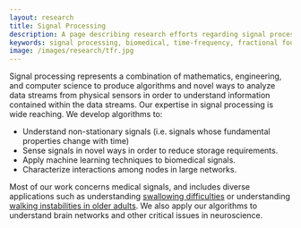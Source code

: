 ```yaml
---
layout: research
title: Signal Processing
description: A page describing research efforts regarding signal processing at the iMED lab at the University of Pittsburgh.
keywords: signal processing, biomedical, time-frequency, fractional fourier transform, wavelet, s-transform, short-time fourier transform, fuzzy logic, pattern recognition, classification, support vector machines, ervin sejdic, iMED, University of Pittsburgh
image: /images/research/tfr.jpg
---
```


Signal processing represents a combination of mathematics, engineering, and computer science to produce algorithms and novel ways to analyze data streams from physical sensors in order to understand information contained within the data streams. Our expertise in signal processing is wide reaching. We develop algorithms to:  
- Understand non-stationary signals (i.e. signals whose fundamental properties change with time)  
- Sense signals in novel ways in order to reduce storage requirements.  
- Apply machine learning techniques to biomedical signals.  
- Characterize interactions among nodes in large networks.  

Most of our work concerns medical signals, and includes diverse applications such as understanding [swallowing difficulties]({{site.baseurl}}/research/dysphagia/) or understanding [walking instabilities in older adults]({{site.baseurl}}/research/gait-analysis/). We also apply our algorithms to understand brain networks and other critical issues in neuroscience.


